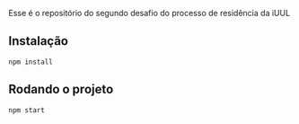 Esse é o repositório do segundo desafio do processo de residência da iUUL

## Instalação

```
npm install
```

## Rodando o projeto

```
npm start
```

